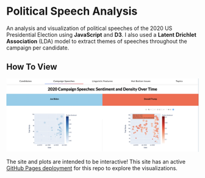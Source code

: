 # Political Speech Analysis
An analysis and visualization of political speeches of the 2020 US Presidential Election using **JavaScript** and **D3**. I also used a **Latent Drichlet Association** (LDA) model to extract themes of speeches throughout the campaign per candidate. 

## How To View
![Sentiment Plots of Joe Biden and Donald Trump 2020 Campaign Speeches Over Time](sentiment_example.png)

The site and plots are intended to be interactive! This site has an active [GitHub Pages deployment](https://ncanna.github.io/political-speeches/) for this repo to explore the visualizations. 


